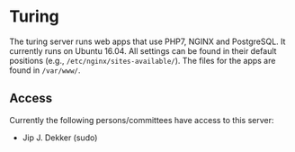 # Turing

The turing server runs web apps that use PHP7, NGINX and PostgreSQL. It
currently runs on Ubuntu 16.04. All settings can be found in their default
positions (e.g., `/etc/nginx/sites-available/`). The files for the apps are
found in `/var/www/`.

## Access

Currently the following persons/committees have access to this server:

- Jip J. Dekker (sudo)
